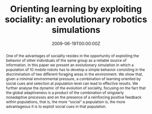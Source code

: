 ---
abstract: One of the advantages of sociality resides in the opportunity of exploiting the behavior of other individuals of the same group as a reliable source of information. In this paper we present an evolutionary simulation in which a population of 10 mobile robots has to develop a simple behavior consisting in the discrimination of two different foraging areas in the environment. We show that, given a minimal environmental pressure, a combination of learning oriented by social cues and selection at population level can lead to effective results. We further analyse the dynamic of the evolution of sociality, focusing on the fact that the global adaptiveness is a product of the combination of singularly nonadaptive processes and on the presence of a reinforcing positive feedback within populations, that is, the more "social" a population is, the more advantageous it is to exploit social cues in that population.
authors:
- admin
- Davide Marocco
date: "2009-06-19T00:00:00Z"
doi: ""
featured: false
image:
  caption: ""
  focal_point: ""
  preview_only: false
links:
- name: Link
  url: https://ieeexplore.ieee.org/document/5178607
# - name: OSF repository
#  url: http://osf.io/fjkze/


publication: Acerbi A., Marocco D. (2009), Orienting learning by exploiting sociality&#58; an evolutionary robotics simulation, in *IJCNN 2009 Conference Proceedings*, Piscataway, NJ, IEEE Press, pp. 20 – 27
publication_short: In *IJCNN 2009 Conference Proceedings*, Piscataway, NJ, IEEE Press, pp. 20 – 27
publication_types: ['paper-conference']


publishDate: "2009-06-19T00:00:00Z"
slides: ""
summary: ""


title: "Orienting learning by exploiting sociality: an evolutionary robotics simulations"
url_code: ""
url_dataset: ""
url_pdf: files/CP_2009_orienting.pdf
url_poster: ""
url_project: ""
url_slides: ""
url_source: ""
url_video: ""
---